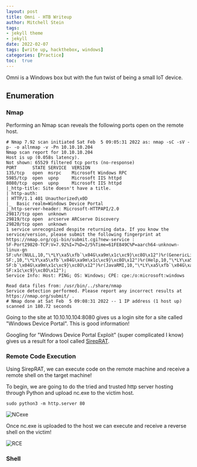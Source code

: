 ```yaml
---
layout: post
title: Omni - HTB Writeup
author: Mitchell Stein
tags:
- jekyll theme
- jekyll
date: 2022-02-07
tags: [write up, hackthebox, windows]
categories: [Practice]
toc:  true
---
```


Omni is a Windows box but with the fun twist of being a small IoT device.

## Enumeration

### Nmap

Performing an Nmap scan reveals the following ports open on the remote host.

```shell
# Nmap 7.92 scan initiated Sat Feb  5 09:05:31 2022 as: nmap -sC -sV -p- -o allnmap -v -Pn 10.10.10.204
Nmap scan report for 10.10.10.204
Host is up (0.058s latency).
Not shown: 65529 filtered tcp ports (no-response)
PORT      STATE SERVICE  VERSION
135/tcp   open  msrpc    Microsoft Windows RPC
5985/tcp  open  upnp     Microsoft IIS httpd
8080/tcp  open  upnp     Microsoft IIS httpd
|_http-title: Site doesn't have a title.
| http-auth:
| HTTP/1.1 401 Unauthorized\x0D
|_  Basic realm=Windows Device Portal
|_http-server-header: Microsoft-HTTPAPI/2.0
29817/tcp open  unknown
29819/tcp open  arcserve ARCserve Discovery
29820/tcp open  unknown
1 service unrecognized despite returning data. If you know the service/version, please submit the following fingerprint at https://nmap.org/cgi-bin/submit.cgi?new-service :
SF-Port29820-TCP:V=7.92%I=7%D=2/5%Time=61FE849C%P=aarch64-unknown-linux-gn
SF:u%r(NULL,10,"\*LY\xa5\xfb`\x04G\xa9m\x1c\xc9}\xc8O\x12")%r(GenericLines
SF:,10,"\*LY\xa5\xfb`\x04G\xa9m\x1c\xc9}\xc8O\x12")%r(Help,10,"\*LY\xa5\xf
SF:b`\x04G\xa9m\x1c\xc9}\xc8O\x12")%r(JavaRMI,10,"\*LY\xa5\xfb`\x04G\xa9m\
SF:x1c\xc9}\xc8O\x12");
Service Info: Host: PING; OS: Windows; CPE: cpe:/o:microsoft:windows

Read data files from: /usr/bin/../share/nmap
Service detection performed. Please report any incorrect results at https://nmap.org/submit/ .
# Nmap done at Sat Feb  5 09:08:31 2022 -- 1 IP address (1 host up) scanned in 180.72 seconds
```

Going to the site at 10.10.10.104:8080 gives us a login site for a site called "Windows Device Portal". This is good information!

Googling for "Windows Device Portal Exploit" (super complicated I know) gives us a result for a tool called [SirepRAT](https://github.com/SafeBreach-Labs/SirepRAT).

### Remote Code Execution

Using SirepRAT, we can execute code on the remote machine and receive a remote shell on the target machine!

To begin, we are going to do the tried and trusted http server hosting through Python and upload nc.exe to the victim host.

```shell
sudo python3 -m http.server 80
```

![NCexe](https://mitchelldstein.github.io/assets/images/Omni/UploadNC.png)

Once nc.exe is uploaded to the host we can execute and receive a reverse shell on the victim!

![RCE](https://mitchelldstein.github.io/assets/images/Omni/SirepRAT1.png)

### Shell
